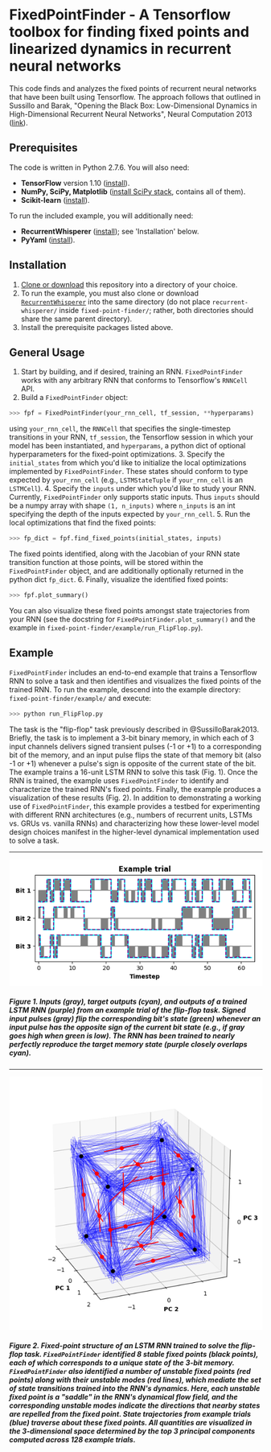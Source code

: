 # FixedPointFinder - A Tensorflow toolbox for finding fixed points and linearized dynamics in recurrent neural networks

This code finds and analyzes the fixed points of recurrent neural networks that have been built using Tensorflow. The approach follows that outlined in Sussillo and Barak, "Opening the Black Box: Low-Dimensional Dynamics in High-Dimensional Recurrent Neural Networks", Neural Computation 2013 ([link](https://doi.org/10.1162/NECO_a_00409)).


## Prerequisites

The code is written in Python 2.7.6. You will also need:

* **TensorFlow** version 1.10 ([install](https://www.tensorflow.org/install/)).
* **NumPy, SciPy, Matplotlib** ([install SciPy stack](https://www.scipy.org/install.html), contains all of them).
* **Scikit-learn** ([install](http://scikit-learn.org/)).

To run the included example, you will additionally need:
* **RecurrentWhisperer** ([install](https://github.com/mattgolub/recurrent-whisperer/)); see 'Installation' below.
* **PyYaml** ([install](https://pyyaml.org/)).

## Installation

1. [Clone or download](https://help.github.com/articles/cloning-a-repository/) this repository into a directory of your choice.
2. To run the example, you must also clone or download [```RecurrentWhisperer```](https://github.com/mattgolub/recurrent-whisperer/) into the same directory (do not place `recurrent-whisperer/` inside `fixed-point-finder/`; rather, both directories should share the same parent directory).
3. Install the prerequisite packages listed above.

## General Usage

1. Start by building, and if desired, training an RNN. ```FixedPointFinder``` works with any arbitrary RNN that conforms to Tensorflow's `RNNCell` API.
2. Build a ```FixedPointFinder``` object:
  ```python
  >>> fpf = FixedPointFinder(your_rnn_cell, tf_session, **hyperparams)
  ```
  using `your_rnn_cell`, the `RNNCell` that specifies the single-timestep transitions in your RNN, `tf_session`, the Tensorflow session in which your model has been instantiated, and `hyperparams`, a python dict of optional hyperparameters for the fixed-point optimizations.
3. Specify the `initial_states` from which you'd like to initialize the local optimizations implemented by ```FixedPointFinder```. These states should conform to type expected by `your_rnn_cell` (e.g., `LSTMStateTuple` if `your_rnn_cell` is an `LSTMCell`).
4. Specify the `inputs` under which you'd like to study your RNN. Currently, ```FixedPointFinder``` only supports static inputs. Thus `inputs` should be a numpy array with shape `(1, n_inputs)` where `n_inputs` is an int specifying the depth of the inputs expected by `your_rnn_cell`.
5. Run the local optimizations that find the fixed points:
```python
>>> fp_dict = fpf.find_fixed_points(initial_states, inputs)
```
The fixed points identified, along with the Jacobian of your RNN state transition function at those points, will be stored within the ```FixedPointFinder``` object, and are additionally optionally returned in the python dict `fp_dict`.
6. Finally, visualize the identified fixed points:
```python
>>> fpf.plot_summary()
```
You can also visualize these fixed points amongst state trajectories from your RNN (see the docstring for `FixedPointFinder.plot_summary()` and the example in `fixed-point-finder/example/run_FlipFlop.py`).

## Example

``FixedPointFinder`` includes an end-to-end example that trains a Tensorflow RNN to solve a task and then identifies and visualizes the fixed points of the trained RNN. To run the example, descend into the example directory: `fixed-point-finder/example/` and execute:

```bash
>>> python run_FlipFlop.py
```

The task is the "flip-flop" task previously described in @SussilloBarak2013. Briefly, the task is to implement a 3-bit binary memory, in which each of 3 input channels delivers signed transient pulses (-1 or +1) to a corresponding bit of the memory, and an input pulse flips the state of that memory bit (also -1 or +1) whenever a pulse's sign is opposite of the current state of the bit. The example trains a 16-unit LSTM RNN to solve this task (Fig. 1). Once the RNN is trained, the example uses ``FixedPointFinder`` to identify and characterize the trained RNN's fixed points. Finally, the example produces a visualization of these results (Fig. 2). In addition to demonstrating a working use of ``FixedPointFinder``, this example provides a testbed for experimenting with different RNN architectures (e.g., numbers of recurrent units, LSTMs vs. GRUs vs. vanilla RNNs) and characterizing how these lower-level model design choices manifest in the higher-level dynamical implementation used to solve a task.

---
![Figure 1](paper/task_example.png)

##### Figure 1. Inputs (gray), target outputs (cyan), and outputs of a trained LSTM RNN (purple) from an example trial of the flip-flop task. Signed input pulses (gray) flip the corresponding bit's state (green) whenever an input pulse has the opposite sign of the current bit state (e.g., if gray goes high when green is low). The RNN has been trained to nearly perfectly reproduce the target memory state (purple closely overlaps cyan).
---
![Figure 2](paper/fixed_points.png)

##### Figure 2. Fixed-point structure of an LSTM RNN trained to solve the flip-flop task. ``FixedPointFinder`` identified 8 stable fixed points (black points), each of which corresponds to a unique state of the 3-bit memory. ``FixedPointFinder`` also identified a number of unstable fixed points (red points) along with their unstable modes (red lines), which mediate the set of state transitions trained into the RNN's dynamics. Here, each unstable fixed point is a "saddle" in the RNN's dynamical flow field, and the corresponding unstable modes indicate the directions that nearby states are repelled from the fixed point. State trajectories from example trials (blue) traverse about these fixed points. All quantities are visualized in the 3-dimensional space determined by the top 3 principal components computed across 128 example trials.
